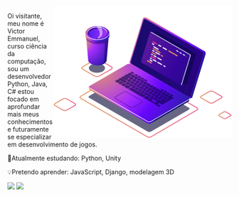 <img src="computer-illustration.png" min-width="400px" max-width="400px" width="400px" align="right" alt="Traveling">

<p align="left">
Oi visitante, meu nome é Victor Emmanuel, curso ciência da computação, sou um desenvolvedor Python, Java, C#
estou focado em aprofundar mais meus conhecimentos e futuramente se especializar em desenvolvimento de jogos.
</p>

<p align="left">
🔎Atualmente estudando: Python, Unity
</p>

<p align="left">
💡Pretendo aprender: JavaScript, Django, modelagem 3D
</p>


<p align="left">
  <a href="#" alt="Gmail">
  <img src="https://img.shields.io/badge/-Gmail-FF0000?style=flat-square&labelColor=FF0000&logo=gmail&logoColor=white&link=vicbem@hotmail.com" /></a>

  <a href="#" alt="Linkedin">
  <img src="https://img.shields.io/badge/-Linkedin-0e76a8?style=flat-square&logo=Linkedin&logoColor=white&link=https://www.linkedin.com/in/victoremmanuel86/" /></a>
  
</p> 
